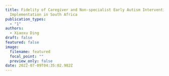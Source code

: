 ```yaml
---
title: Fidelity of Caregiver and Non-specialist Early Autism Intervention
  Implementation in South Africa
publication_types:
  - "1"
authors:
  - Xiaoxu Ding
draft: false
featured: false
image:
  filename: featured
  focal_point: ""
  preview_only: false
date: 2022-07-09T04:35:02.982Z
---
```

